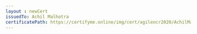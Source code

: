 ```yaml
--- 
layout : newCert 
issuedTo: Achil Malhotra 
certificatePath: https://certifyme.online/img/cert/agilencr2020/AchilMalhotra_18d6b.png
--- 
```

